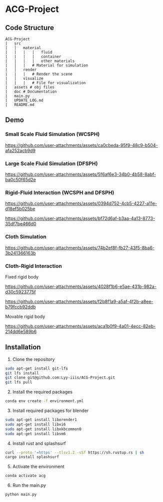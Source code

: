 # ACG-Project

## Code Structure

```
ACG-Project
|   src
|   │   material 
|   |   |   |   fluid
|   |   |   |   container
|   |   |   |   other materials
|   │   |   # Material for simulation
|   │   render 
|   |   |   # Render the scene
|   │   visualize
|   |   |   # File for visualization
|   assets # obj files
|   doc # Documentation
|   main.py
|   UPDATE_LOG.md
|   README.md
```

## Demo

### Small Scale Fluid Simulation (WCSPH)

https://github.com/user-attachments/assets/ca0cbeda-95f9-48c9-b504-afa252acb9d9

### Large Scale Fluid Simulation (DFSPH)

https://github.com/user-attachments/assets/5f6af6e3-34b0-4b58-8abf-ba0c50f65d2e

### Rigid-Fluid Interaction (WCSPH and DFSPH)

https://github.com/user-attachments/assets/0394d752-4cb5-4227-a11e-d18ef5b025be

https://github.com/user-attachments/assets/bf72d6af-b3aa-4a13-8773-35df7be466d0

### Cloth Simulation

https://github.com/user-attachments/assets/74b2ef8f-fb27-43f5-8ba6-3b241366163b

### Cloth-Rigid Interaction

Fixed rigid body

https://github.com/user-attachments/assets/4028f1b6-e5ae-431b-982a-d30c5923775f

https://github.com/user-attachments/assets/f2b8f1a9-a5af-4f2b-a8ee-b79fccb92ddb

Movable rigid body

https://github.com/user-attachments/assets/aca1b0f9-4a01-4ecc-82eb-214dd6e589b6



## Installation

1. Clone the repository

```bash
sudo apt-get install git-lfs
git lfs install
git clone git@github.com:Lyy-iiis/ACG-Project.git
git lfs pull
```

2. Install the required packages

```bash
conda env create -f environment.yml
```

3. Install required packages for blender
  
```bash
sudo apt-get install libxrender1
sudo apt-get install libxi6
sudo apt-get install libxkbcommon0
sudo apt-get install libsm6
```

4. Install rust and splashsurf

```bash
curl --proto '=https' --tlsv1.2 -sSf https://sh.rustup.rs | sh
cargo install splashsurf
```

5. Activate the environment

```bash
conda activate acg
```

6. Run the main.py

```bash
python main.py
```
